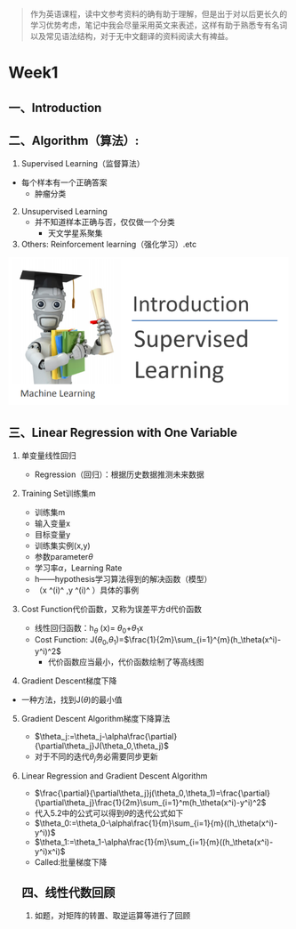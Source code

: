 > 作为英语课程，读中文参考资料的确有助于理解，但是出于对以后更长久的学习优势考虑，笔记中我会尽量采用英文来表述，这样有助于熟悉专有名词以及常见语法结构，对于无中文翻译的资料阅读大有裨益。

#  Week1
##  一、Introduction
## 二、Algorithm（算法）:

  1. Supervised Learning（监督算法）
  - 每个样本有一个正确答案
    - 肿瘤分类
  2. Unsupervised Learning
     - 并不知道样本正确与否，仅仅做一个分类
       - 天文学星系聚集
  3. Others: Reinforcement learning（强化学习）.etc



![Snipaste_2020-06-11_13-38-27](Picture/Snipaste_2020-06-11_13-38-27.png)

## 三、Linear Regression with One Variable

1. 单变量线性回归
   - Regression（回归）：根据历史数据推测未来数据

2. Training Set训练集m
   - 训练集m
   - 输入变量x
   - 目标变量y
   - 训练集实例(x,y)
   - 参数parameter$\theta$
   - 学习率$\alpha$，Learning Rate
   - h——hypothesis学习算法得到的解决函数（模型）
   - （x ^(i)^ ,y ^(i)^ ）具体的事例

3. Cost Function代价函数，又称为误差平方d代价函数
   - 线性回归函数：h$_\theta$ (x)= $\theta_0$+$\theta_1$x
   - Cost Function: J($\theta_0$,$\theta_1$)=$\frac{1}{2m}\sum_{i=1}^{m}(h_\theta(x^i)-y^i)^2$ 
     - 代价函数应当最小，代价函数绘制了等高线图

4.  Gradient Descent梯度下降
   - 一种方法，找到J($\theta$)的最小值

5. Gradient Descent Algorithm梯度下降算法
   - $\theta_j:=\theta_j-\alpha\frac{\partial}{\partial\theta_j}J(\theta_0,\theta_j)$
   - 对于不同的迭代$\theta_j$务必需要同步更新

6. Linear Regression and Gradient Descent Algorithm
   - $\frac{\partial}{\partial\theta_j}j(\theta_0,\theta_1)=\frac{\partial}{\partial\theta_j}\frac{1}{2m}\sum_{i=1}^m(h_\theta(x^i)-y^i)^2$
   - 代入5.2中的公式可以得到$\theta$的迭代公式如下
   - $\theta_0:=\theta_0-\alpha\frac{1}{m}\sum_{i=1}{m}((h_\theta(x^i)-y^i))$
   - $\theta_1:=\theta_1-\alpha\frac{1}{m}\sum_{i=1}{m}((h_\theta(x^i)-y^i)x^i)$
   - Called:批量梯度下降

   ## 四、线性代数回顾

   1. 如题，对矩阵的转置、取逆运算等进行了回顾


